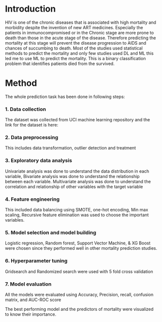 # Introduction
HIV is one of the chronic diseases that is associated with high mortality and morbidity despite the invention of new ART medicines. Especially the patients in immunocompromised or in the Chronic stage are more prone to death than those in the acute stage of the disease. 
Therefore predicting the mortality at this stage will prevent the disease progression to AIDS and chances of succumbing to death. Most of the studies used statistical methods to predict the mortality and only few studies used DL and ML this led me to use ML to predict the mortality. 
This is a binary classification problem that identifies patients died from the survived.

# Method
The whole prediction task has been done in following steps:
### 1. Data collection
The dataset was collected from UCI machine learning repository and the link for the dataset is here: 

### 2. Data preprocessing
This includes data transformation, outlier detection and treatment

### 3. Exploratory data analysis
Univariate analysis was done to understand the data distribution in each variable, 
Bivariate analysis was done to understand the relationship between each variable. 
Multivariate analysis was done to understand the correlation and relationship of other variables with the target variable

### 4. Feature engineering
This included data balancing using SMOTE, one-hot encoding, Min max scaling, Recursive feature elimination was used to choose the important variables. 

### 5. Model selection and model building
Logistic regression, Random forest, Support Vector Machine, & XG Boost were chosen since they performed well in other mortality prediction studies. 

### 6. Hyperparameter tuning
Gridsearch and Randomized search were used with 5 fold cross validation 

### 7. Model evaluation
All the models were evaluated using Accuracy, Precision, recall, confusion matrix, and AUC-ROC score 

The best performing model and the predictors of mortality were visualized to know their importance. 
